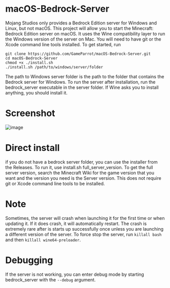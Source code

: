 # macOS-Bedrock-Server
Mojang Studios only provides a Bedrock Edition server for Windows and Linux, but not macOS. This project will allow you to start the Minecraft: Bedrock Edition server on macOS. It uses the Wine compatibility layer to run the Windows version of the server on Mac. You will need to have git or the Xcode command line tools installed.
To get started, run
```
git clone https://github.com/GameParrot/macOS-Bedrock-Server.git
cd macOS-Bedrock-Server
chmod +x ./install.sh
./install.sh /path/to/windows/server/folder
```

The path to Windows server folder is the path to the folder that contains the Bedrock server for Windows. To run the server after installation, run the bedrock_server executable in the server folder. If Wine asks you to install anything, you should install it.
# Screenshot
![image](https://user-images.githubusercontent.com/85067619/126051770-9ad2b375-7736-4381-83cf-cb3da2b67832.jpg)
# Direct install
if you do not have a bedrock server folder, you can use the installer from the Releases. To run it, use install.sh full_server_version. To get the full server version, search the Minecraft Wiki for the game version that you want and the version you need is the Server version. This does not require git or Xcode command line tools to be installed.
# Note
Sometimes, the server will crash when launching it for the first time or when updating it. If it does crash, it will automatically restart. The crash is extremely rare after is starts up successfully once unless you are launching a different version of the server. To force stop the server, run `killall bash` and then `killall wine64-preloader`. 
# Debugging
If the server is not working, you can enter debug mode by starting bedrock_server with the `--debug` argument.
